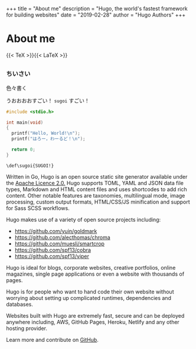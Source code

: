+++
title = "About me"
description = "Hugo, the world's fastest framework for building websites"
date = "2019-02-28"
author = "Hugo Authors"
+++

# About me

{{< TeX >}}{{< LaTeX >}}

## 

### ちいさい

色々書く

うおおおおすごい！ `sugoi` すごい！

```C
#include <stdio.h>

int main(void)
{
  printf("Hello, World!\n");
  printf("はろー，わーるど！\n");

  return 0;
}
```

```TeX
\def\sugoi{SUGOI!}
```

Written in Go, Hugo is an open source static site generator available under the [Apache Licence 2.0.](https://github.com/gohugoio/hugo/blob/master/LICENSE) Hugo supports TOML, YAML and JSON data file types, Markdown and HTML content files and uses shortcodes to add rich content. Other notable features are taxonomies, multilingual mode, image processing, custom output formats, HTML/CSS/JS minification and support for Sass SCSS workflows.

Hugo makes use of a variety of open source projects including:

* https://github.com/yuin/goldmark
* https://github.com/alecthomas/chroma
* https://github.com/muesli/smartcrop
* https://github.com/spf13/cobra
* https://github.com/spf13/viper

Hugo is ideal for blogs, corporate websites, creative portfolios, online magazines, single page applications or even a website with thousands of pages.

Hugo is for people who want to hand code their own website without worrying about setting up complicated runtimes, dependencies and databases.

Websites built with Hugo are extremely fast, secure and can be deployed anywhere including, AWS, GitHub Pages, Heroku, Netlify and any other hosting provider.

Learn more and contribute on [GitHub](https://github.com/gohugoio).
